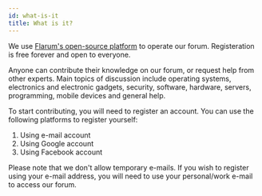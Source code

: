```yaml
---
id: what-is-it
title: What is it?
---
```


We use [Flarum's open-source platform](https://flarum.org/) to operate our forum. Registeration is free forever and open to everyone.

Anyone can contribute their knowledge on our forum, or request help from other experts. Main topics of discussion include operating systems, electronics and electronic gadgets, security, software, hardware, servers, programming, mobile devices and general help. 

To start contributing, you will need to register an account. You can use the following platforms to register yourself:

1. Using e-mail account
2. Using Google account
3. Using Facebook account

Please note that we don't allow temporary e-mails. If you wish to register using your e-mail address, you will need to use your personal/work e-mail to access our forum.